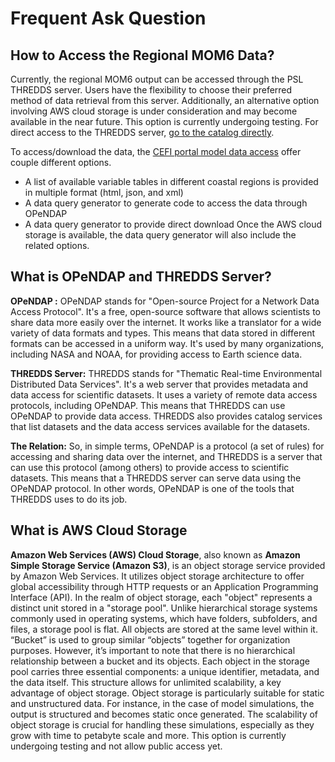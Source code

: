 Frequent Ask Question
===

## How to Access the Regional MOM6 Data?
Currently, the regional MOM6 output can be accessed through the PSL THREDDS server. Users have the flexibility to choose their preferred method of data retrieval from this server. Additionally, an alternative option involving AWS cloud storage is under consideration and may become available in the near future. This option is currently undergoing testing. For direct access to the THREDDS server, [go to the catalog directly](https://psl.noaa.gov/thredds/catalog/Projects/CEFI/regional_mom6/catalog.html).

To access/download the data, the [CEFI portal model data access](https://psl.noaa.gov/cefi_portal/#data_access) offer couple different options.
- A list of available variable tables in different coastal regions is provided in multiple format (html, json, and xml)
- A data query generator to generate code to access the data through OPeNDAP
- A data query generator to provide direct download
Once the AWS cloud storage is available, the data query generator will also include the related options.

## What is OPeNDAP and THREDDS Server?
**OPeNDAP :**
OPeNDAP stands for "Open-source Project for a Network Data Access Protocol". It's a free, open-source software that allows scientists to share data more easily over the internet. It works like a translator for a wide variety of data formats and types. This means that data stored in different formats can be accessed in a uniform way. It's used by many organizations, including NASA and NOAA, for providing access to Earth science data.

**THREDDS Server:**
THREDDS stands for "Thematic Real-time Environmental Distributed Data Services". It's a web server that provides metadata and data access for scientific datasets. It uses a variety of remote data access protocols, including OPeNDAP. This means that THREDDS can use OPeNDAP to provide data access. THREDDS also provides catalog services that list datasets and the data access services available for the datasets.

**The Relation:**
So, in simple terms, OPeNDAP is a protocol (a set of rules) for accessing and sharing data over the internet, and THREDDS is a server that can use this protocol (among others) to provide access to scientific datasets. This means that a THREDDS server can serve data using the OPeNDAP protocol. In other words, OPeNDAP is one of the tools that THREDDS uses to do its job.

## What is AWS Cloud Storage
**Amazon Web Services (AWS) Cloud Storage**, also known as **Amazon Simple Storage Service (Amazon S3)**, is an object storage service provided by Amazon Web Services. It utilizes object storage architecture to offer global accessibility through HTTP requests or an Application Programming Interface (API).
In the realm of object storage, each "object" represents a distinct unit stored in a "storage pool". Unlike hierarchical storage systems commonly used in operating systems, which have folders, subfolders, and files, a storage pool is flat. All objects are stored at the same level within it.
“Bucket” is used to group similar “objects” together for organization purposes. However, it’s important to note that there is no hierarchical relationship between a bucket and its objects.
Each object in the storage pool carries three essential components: a unique identifier, metadata, and the data itself. This structure allows for unlimited scalability, a key advantage of object storage.
Object storage is particularly suitable for static and unstructured data. For instance, in the case of model simulations, the output is structured and becomes static once generated. The scalability of object storage is crucial for handling these simulations, especially as they grow with time to petabyte scale and more.
This option is currently undergoing testing and not allow public access yet.

